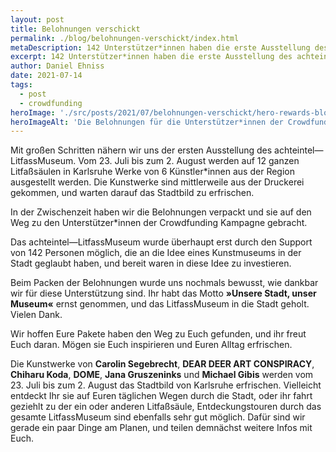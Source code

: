 ```yaml
---
layout: post
title: Belohnungen verschickt
permalink: ./blog/belohnungen-verschickt/index.html
metaDescription: 142 Unterstützer*innen haben die erste Ausstellung des achteintel–LitfassMuseum möglich gemacht, dafür sind wir sehr dankbar, und haben ihre Belohnungen verschickt. 
excerpt: 142 Unterstützer*innen haben die erste Ausstellung des achteintel–LitfassMuseum möglich gemacht, dafür sind wir sehr dankbar, und haben ihre Belohnungen verschickt.
author: Daniel Ehniss
date: 2021-07-14
tags:
  - post
  - crowdfunding
heroImage: './src/posts/2021/07/belohnungen-verschickt/hero-rewards-blogpost.jpg'
heroImageAlt: 'Die Belohnungen für die Unterstützer*innen der Crowdfunding Kampagne sind verschickt'
---
```


Mit großen Schritten nähern wir uns der ersten Ausstellung des achteintel—LitfassMuseum. Vom 23. Juli bis zum 2. August werden auf 12 ganzen Litfaßsäulen in Karlsruhe Werke von 6 Künstler\*innen aus der Region ausgestellt werden. Die Kunstwerke sind mittlerweile aus der Druckerei gekommen, und warten darauf das Stadtbild zu erfrischen.

In der Zwischenzeit haben wir die Belohnungen verpackt und sie auf den Weg zu den Unterstützer\*innen der Crowdfunding Kampagne gebracht.

Das achteintel—LitfassMuseum wurde überhaupt erst durch den Support von 142 Personen möglich, die an die Idee eines Kunstmuseums in der Stadt geglaubt haben, und bereit waren in diese Idee zu investieren. 

Beim Packen der Belohnungen wurde uns nochmals bewusst, wie dankbar wir für diese Unterstützung sind. Ihr habt das Motto **»Unsere Stadt, unser Museum«** ernst genommen, und das LitfassMuseum in die Stadt geholt. Vielen Dank.

Wir hoffen Eure Pakete haben den Weg zu Euch gefunden, und ihr freut Euch daran. Mögen sie Euch inspirieren und Euren Alltag erfrischen.

Die Kunstwerke von **Carolin Segebrecht**, **DEAR DEER ART CONSPIRACY**, **Chiharu Koda**, **DOME**, **Jana Gruszeninks** und **Michael Gibis** werden vom 23. Juli bis zum 2. August das Stadtbild von Karlsruhe erfrischen. Vielleicht entdeckt Ihr sie auf Euren täglichen Wegen durch die Stadt, oder ihr fahrt geziehlt zu der ein oder anderen Litfaßsäule, Entdeckungstouren durch das gesamte LitfassMuseum sind ebenfalls sehr gut möglich. Dafür sind wir gerade ein paar Dinge am Planen, und teilen demnächst weitere Infos mit Euch.     
